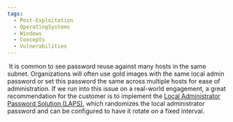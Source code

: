 ```yaml
---
tags:
  - Post-Exploitation
  - OperatingSystems
  - Windows
  - Concepts
  - Vulnerabilities
---
```


 It is common to see password reuse against many hosts in the same subnet. Organizations will often use gold images with the same local admin password or set this password the same across multiple hosts for ease of administration. If we run into this issue on a real-world engagement, a great recommendation for the customer is to implement the [Local Administrator Password Solution (LAPS)](https://www.microsoft.com/en-us/download/details.aspx?id=46899), which randomizes the local administrator password and can be configured to have it rotate on a fixed interval.